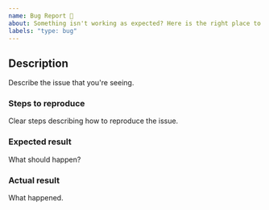 ```yaml
---
name: Bug Report 🐞
about: Something isn't working as expected? Here is the right place to report.
labels: "type: bug"
---
```


<!--
  Please fill out each section below, otherwise, your issue will be closed. This info allows Project maintainers to diagnose (and fix!) your issue as quickly as possible.

  Useful Links:
  - Documentation: https://design.innovaccer.com
  - How to File an Issue: https://github.com/innovaccer/design-system/blob/master/CONTRIBUTING.md#reporting-bugs

  Before opening a new issue, please search existing issues: https://github.com/innovaccer/design-system/issues
-->

## Description

Describe the issue that you're seeing.

### Steps to reproduce

Clear steps describing how to reproduce the issue.


### Expected result

What should happen?

### Actual result

What happened.


